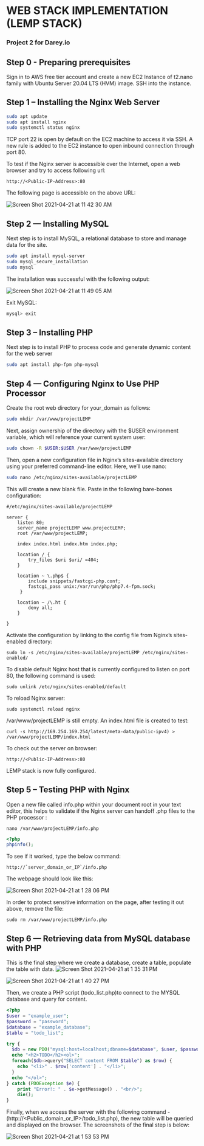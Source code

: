 
# WEB STACK IMPLEMENTATION (LEMP STACK)
### Project 2 for Darey.io 

## Step 0 - Preparing prerequisites

Sign in to AWS free tier account and create a new EC2 Instance of t2.nano family with Ubuntu Server 20.04 LTS (HVM) image.
SSH into the instance.

## Step 1 – Installing the Nginx Web Server
```bash
sudo apt update
sudo apt install nginx
sudo systemctl status nginx
```

TCP port 22 is open by default on the EC2 machine to access it via SSH. A new rule is added to the EC2 instance to open inbound connection through port 80.

To test if the Nginx server is accessible over the Internet, open a web browser and try to access following url:
```
http://<Public-IP-Address>:80
```

The following page is accessible on the above URL:


![Screen Shot 2021-04-21 at 11 42 30 AM](https://user-images.githubusercontent.com/44268796/115582453-f9857800-a296-11eb-9e9d-f38ac65a5f64.png)

## Step 2 — Installing MySQL

Next step is to install MySQL, a relational database to store and manage data for the site.

```bash
sudo apt install mysql-server
sudo mysql_secure_installation
sudo mysql
```
The installation was successful with the following output:

![Screen Shot 2021-04-21 at 11 49 05 AM](https://user-images.githubusercontent.com/44268796/115583152-a233d780-a297-11eb-9cd5-1f5d0509210c.png)

Exit MySQL:
```bash
mysql> exit
```

## Step 3 – Installing PHP

Next step is to install PHP to process code and generate dynamic content for the web server

```bash
sudo apt install php-fpm php-mysql
```

## Step 4 — Configuring Nginx to Use PHP Processor

Create the root web directory for your_domain as follows:
```bash
sudo mkdir /var/www/projectLEMP
```
Next, assign ownership of the directory with the $USER environment variable, which will reference your current system user:
```bash
sudo chown -R $USER:$USER /var/www/projectLEMP
```
Then, open a new configuration file in Nginx’s sites-available directory using your preferred command-line editor. Here, we’ll use nano:
```bash
sudo nano /etc/nginx/sites-available/projectLEMP
```
This will create a new blank file. Paste in the following bare-bones configuration:
```
#/etc/nginx/sites-available/projectLEMP

server {
    listen 80;
    server_name projectLEMP www.projectLEMP;
    root /var/www/projectLEMP;

    index index.html index.htm index.php;

    location / {
        try_files $uri $uri/ =404;
    }

    location ~ \.php$ {
        include snippets/fastcgi-php.conf;
        fastcgi_pass unix:/var/run/php/php7.4-fpm.sock;
     }

    location ~ /\.ht {
        deny all;
    }

}
```

Activate the configuration by linking to the config file from Nginx’s sites-enabled directory:
```
sudo ln -s /etc/nginx/sites-available/projectLEMP /etc/nginx/sites-enabled/
```

To disable default Nginx host that is currently configured to listen on port 80, the following command is used:
```
sudo unlink /etc/nginx/sites-enabled/default
```
To reload Nginx server:
```
sudo systemctl reload nginx
```
/var/www/projectLEMP is still empty. An index.html file is created to test:
```
curl -s http://169.254.169.254/latest/meta-data/public-ipv4) > /var/www/projectLEMP/index.html
```
To check out the server on browser:
```
http://<Public-IP-Address>:80
```
LEMP stack is now fully configured.

## Step 5 – Testing PHP with Nginx
 Open a new file called info.php within your document root in your text editor, this helps to validate if the Nginx server can handoff .php files to the PHP processor :
```
nano /var/www/projectLEMP/info.php
```
```php
<?php
phpinfo();
```
To see if it worked, type the below command:
```
http://`server_domain_or_IP`/info.php
```
The webpage should look like this:

![Screen Shot 2021-04-21 at 1 28 06 PM](https://user-images.githubusercontent.com/44268796/115595900-7a4b7080-a2a5-11eb-9836-5a5d7b1e932e.png)

In order to protect sensitive information on the page, after testing it out above, remove the file:
```
sudo rm /var/www/projectLEMP/info.php
```
## Step 6 — Retrieving data from MySQL database with PHP

This is the final step where we create a database, create a table, populate the table with data. 
![Screen Shot 2021-04-21 at 1 35 31 PM](https://user-images.githubusercontent.com/44268796/115599551-c26c9200-a2a9-11eb-832a-b5683625f479.png)

![Screen Shot 2021-04-21 at 1 40 27 PM](https://user-images.githubusercontent.com/44268796/115599636-d4e6cb80-a2a9-11eb-8a14-7eddbd717f55.png)


Then, we create a PHP script (todo_list.php)to connect to the MYSQL database and query for content.

```php
<?php
$user = "example_user";
$password = "password";
$database = "example_database";
$table = "todo_list";

try {
  $db = new PDO("mysql:host=localhost;dbname=$database", $user, $password);
  echo "<h2>TODO</h2><ol>";
  foreach($db->query("SELECT content FROM $table") as $row) {
    echo "<li>" . $row['content'] . "</li>";
  }
  echo "</ol>";
} catch (PDOException $e) {
    print "Error!: " . $e->getMessage() . "<br/>";
    die();
}


```

Finally, when we access the server with the following command - (http://<Public_domain_or_IP>/todo_list.php), the new table will be queried and displayed on the browser. The screenshots of the final step is below:



![Screen Shot 2021-04-21 at 1 53 53 PM](https://user-images.githubusercontent.com/44268796/115599907-1bd4c100-a2aa-11eb-80c9-98146363a813.png)














